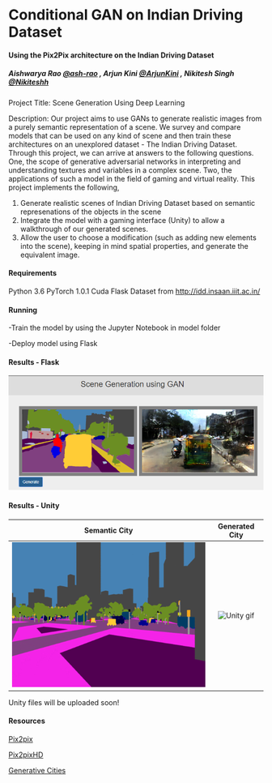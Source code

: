 # Conditional GAN on Indian Driving Dataset
#### Using the Pix2Pix architecture on the Indian Driving Dataset 

##### Aishwarya Rao [@ash-rao](https://github.com/ash-rao) , Arjun Kini [@ArjunKini](https://github.com/ArjunKini) , Nikitesh Singh [@Nikiteshh](https://github.com/Nikiteshh)

Project Title: Scene Generation Using Deep Learning

Description:
Our project aims to use GANs to generate realistic images from a purely semantic representation of a scene. We
survey and compare models that can be used on any kind of scene and then train these architectures on an unexplored
dataset - The Indian Driving Dataset. Through this project, we can arrive at answers to the following questions.
One, the scope of generative adversarial networks in interpreting and understanding textures and variables in a
complex scene. Two, the applications of such a model in the field of gaming and virtual reality.
This project implements the following,
1. Generate realistic scenes of Indian Driving Dataset based on semantic represenations of the objects in the scene
2. Integrate the model with a gaming interface (Unity) to allow a walkthrough of our generated scenes.
3. Allow the user to choose a modification (such as adding new elements into the scene), keeping in mind spatial
properties, and generate the equivalent image.

#### Requirements
Python 3.6
PyTorch 1.0.1
Cuda
Flask 
Dataset from http://idd.insaan.iiit.ac.in/

#### Running
-Train the model by using the Jupyter Notebook in model folder

-Deploy model using Flask

#### Results - Flask
![Flask output](images/flask_output.png)

#### Results - Unity 
Semantic City             |  Generated City
:-------------------------:|:-------------------------:
![Unity gif](images/unity_input.gif) | ![Unity gif](images/unity_output.gif)

Unity files will be uploaded soon!

#### Resources
[Pix2pix](https://phillipi.github.io/pix2pix/)

[Pix2pixHD](https://github.com/NVIDIA/pix2pixHD)

[Generative Cities](https://github.com/DerTarchin/Pix2Pix-Generative-Cities)
